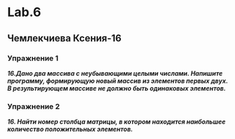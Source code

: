# Lab.6
## Чемлекчиева Ксения-16
### Упражнение 1
***16.Дано два массива с неубывающими целыми числами. Напишите программу, формирующую новый массив из элементов первых двух. В результирующем массиве не должно быть одинаковых элементов.***

### Упражнение 2
***16. Найти номер столбца матрицы, в котором находится наибольшее количество положительных элементов.***
